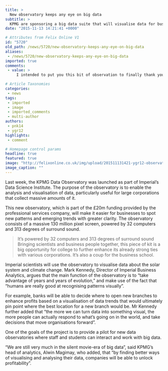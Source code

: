 ```yaml
---
title: >
  New observatory keeps any eye on big data
subtitle: >
  KPMG are sponsoring a big data suite that will visualise data for businesses, scientists and students
date: "2015-11-13 14:21:41 +0000"

# Attributes from Felix Online V1
id: "5720"
old_path: /news/5720/new-observatory-keeps-any-eye-on-big-data
aliases:
 - /news/5720/new-observatory-keeps-any-eye-on-big-data
imported: true
comments:
 - value: >
     I intended to put you this bit of observation to finally thank you over again for the pleasant things you've discussed at this time. It has been quite strangely open-handed with people like you to give easily all some people could possibly have marketed as an e-book in making some dough for their own end, principally now that you might have done it if you ever wanted. Those basics likewise served as the great way to understand that other people online have a similar interest really like my personal own to realize a little more around this condition. I'm sure there are several more pleasurable times up front for folks who read through your blog post. <br>wholesale winter hats http://www.twofangtu.cn/beanie-hats,Passion the website-- really individual pleasant and whole lots to see!| <br>nba 2k16 mt cheat http://forums.trinityhome.org/viewtopic.php?f=15&amp;t=19356&amp;p=27432#p27432,http://buy-pillsviagra.org/ - buy-pillsviagra.org.ankor priceslevitra-generic.com.ankor http://onlinewithoutprescriptionpropecia.net/,http://bu

# Article Taxonomies
categories:
 - news
tags:
 - imported
 - image
 - imported_comments
 - multi-author
authors:
 - pnk14
 - ygr12
highlights:
 - comment

# Homepage control params
headline: true
featured: true
image: "http://felixonline.co.uk/img/upload/201511131421-ygr12-observatory.jpg"
image_caption: ""
---
```


Last week, the KPMG Data Observatory was launched as part of Imperial’s Data Science Institute. The purpose of the observatory is to enable the analysis and visualisation of data, particularly useful for large corporations that collect massive amounts of it.

This new observatory, which is part of the £20m funding provided by the professional services company, will make it easier for businesses to spot new patterns and emerging trends with greater clarity. The observatory consists of a massive 130 million pixel screen, powered by 32 computers and 313 degrees of surround sound.
> It’s powered by 32 computers and 313 degrees of surround sound
Bringing scientists and business people together, this piece of kit is a big opportunity for college to further enhance its already strong ties with various corporations. It’s also a coup for the business school.

Imperial scientists will use the observatory to visualise data about the solar system and climate change. Mark Kennedy, Director of Imperial Business Analytics, argues that the main function of the observatory is to “take advantage of years and years of evolution,” and make use of the fact that “humans are really good at recognising patterns visually”.

For example, banks will be able to decide where to open new branches to enhance profits based on a visualisation of data trends that would ultimately pin point where the best location for a new branch would be. Mr Kennedy further added that “the more we can turn data into something visual, the more people can actually respond to what’s going on in the world, and take decisions that move organisations forward”.

One of the goals of the project is to provide a pilot for new data observatories where staff and students can interact and work with big data.

“We are still very much in the silent movie-era of big data”, said KPMG’s head of analytics, Alwin Magimay, who added, that “by finding better ways of visualising and analysing their data, companies will be able to unlock profitability”.
